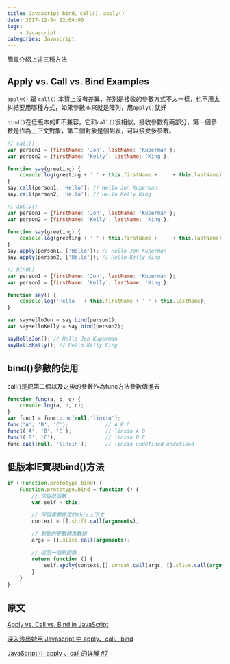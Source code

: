 ```yaml
---
title: JavaScript bind、call()、apply()
date: 2017-12-04 12:04:00
tags:
    - Javascript
categories: Javascript
---
```


簡單介紹上述三種方法
<!-- more -->

Apply vs. Call vs. Bind Examples
---

`apply()` 跟 `call()` 本質上沒有差異，差別是接收的參數方式不太一樣，也不用太糾結要用哪種方式，如果參數本來就是陣列，用`apply()`就好

`bind()`在低版本的IE不兼容，它和`call()`很相似，接收參數有兩部分，第一個參數是作為上下文對象，第二個對象是個列表，可以接受多參數。

```js
// call()
var person1 = {firstName: 'Jon', lastName: 'Kuperman'};
var person2 = {firstName: 'Kelly', lastName: 'King'};

function say(greeting) {
    console.log(greeting + ' ' + this.firstName + ' ' + this.lastName);
}
say.call(person1, 'Hello'); // Hello Jon Kuperman
say.call(person2, 'Hello'); // Hello Kelly King

// apply()
var person1 = {firstName: 'Jon', lastName: 'Kuperman'};
var person2 = {firstName: 'Kelly', lastName: 'King'};

function say(greeting) {
    console.log(greeting + ' ' + this.firstName + ' ' + this.lastName);
}
say.apply(person1, ['Hello']); // Hello Jon Kuperman
say.apply(person2, ['Hello']); // Hello Kelly King

// bind()
var person1 = {firstName: 'Jon', lastName: 'Kuperman'};
var person2 = {firstName: 'Kelly', lastName: 'King'};

function say() {
    console.log('Hello ' + this.firstName + ' ' + this.lastName);
}

var sayHelloJon = say.bind(person1);
var sayHelloKelly = say.bind(person2);

sayHelloJon(); // Hello Jon Kuperman
sayHelloKelly(); // Hello Kelly King
```

bind()參數的使用
---
call()是把第二個以及之後的參數作為func方法參數傳進去
```js
function func(a, b, c) {
    console.log(a, b, c);
}
var func1 = func.bind(null,'linxin');
func('A', 'B', 'C');            // A B C
func1('A', 'B', 'C');           // linxin A B
func1('B', 'C');                // linxin B C
func.call(null, 'linxin');      // linxin undefined undefined
```

低版本IE實現bind()方法
---
```js
if (!Function.prototype.bind) {
    Function.prototype.bind = function () {
        // 保留原函數
        var self = this,

        // 保留需要綁定的this上下文
        context = [].shift.call(arguments), 
        
        // 剩餘的參數轉為數組
        args = [].slice.call(arguments);

        // 返回一個新函數
        return function () { 
            self.apply(context,[].concat.call(args, [].slice.call(arguments)));
        }
    }
}
```


原文
---
[Apply vs. Call vs. Bind in JavaScript](https://codeplanet.io/javascript-apply-vs-call-vs-bind/)

[深入浅出妙用 Javascript 中 apply、call、bind](http://web.jobbole.com/83642/)

[JavaScript 中 apply 、call 的详解 #7](https://github.com/lin-xin/blog/issues/7)